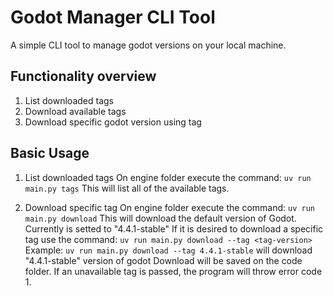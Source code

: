 # Godot Manager CLI Tool
A simple CLI tool to manage godot versions on your local machine.

## Functionality overview
1. List downloaded tags
2. Download available tags
3. Download specific godot version using tag

## Basic Usage
1. List downloaded tags
On engine folder execute the command:
``uv run main.py tags``
This will list all of the available tags.

2. Download specific tag
On engine folder execute the command:
``uv run main.py download``
This will download the default version of Godot. Currently is setted to "4.4.1-stable"
If it is desired to download a specific tag use the command:
``uv run main.py download --tag <tag-version>``
Example:
``uv run main.py download --tag 4.4.1-stable`` will download "4.4.1-stable" version of godot
Download will be saved on the code folder.
If an unavailable tag is passed, the program will throw error code 1.